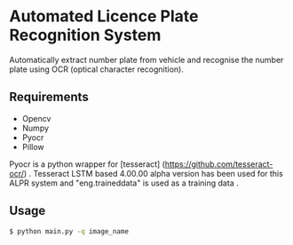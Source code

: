 # Automated Licence Plate Recognition System
Automatically extract number plate from vehicle and recognise
the number plate using OCR (optical character recognition).

## Requirements
- Opencv
- Numpy
- Pyocr
- Pillow

Pyocr is a python wrapper for [tesseract] (https://github.com/tesseract-ocr/) .
Tesseract LSTM based 4.00.00 alpha version has been used for this ALPR system and
 "eng.traineddata"  is used as a training data .

 ## Usage
 ```sh 
$ python main.py -q image_name
 ```

